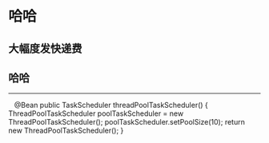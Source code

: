 哈哈
===

大幅度发快递费
---

## 哈哈


-----

    @Bean
    public TaskScheduler threadPoolTaskScheduler() {
        ThreadPoolTaskScheduler poolTaskScheduler = new ThreadPoolTaskScheduler();
        poolTaskScheduler.setPoolSize(10);
        return new ThreadPoolTaskScheduler();
    }
